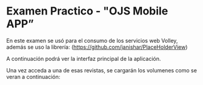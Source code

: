 # Examen Practico - "OJS Mobile APP”

En este examen se usó para el consumo de los servicios web Volley, además se uso la librería: (https://github.com/janishar/PlaceHolderView) 

A continuación podrá ver la interfaz principal de la aplicación.

Una vez acceda a una de esas revistas, se cargarán los volumenes como se veran a continuación:
